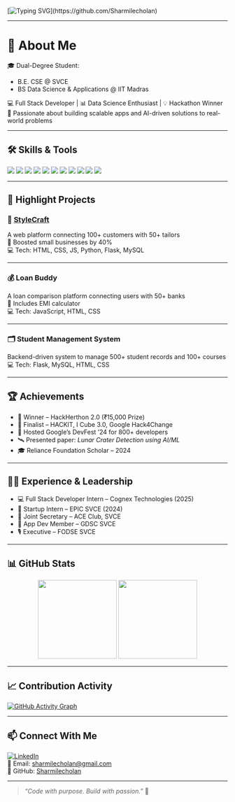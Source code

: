 <!-- Typing animation header -->
[![Typing SVG](https://readme-typing-svg.herokuapp.com?font=Fira+Code&pause=1000&color=F76B9A&width=600&lines=Hi+I'm+S.+Sharmile+%F0%9F%91%8B;Software+Developer+%7C+Data+Scientist+%7C+Hackathon+Winner;Building+real-world+solutions+with+tech!)](https://github.com/Sharmilecholan)

---

# 💫 About Me

🎓 Dual-Degree Student:  
- B.E. CSE @ SVCE  
- BS Data Science & Applications @ IIT Madras  

💻 Full Stack Developer | 📊 Data Science Enthusiast | 💡 Hackathon Winner  
🚀 Passionate about building scalable apps and AI-driven solutions to real-world problems

---

## 🛠️ Skills & Tools

<p align="left">
  <img src="https://img.shields.io/badge/Java-ED8B00?style=for-the-badge&logo=java&logoColor=white"/>
  <img src="https://img.shields.io/badge/Python-3776AB?style=for-the-badge&logo=python&logoColor=white"/>
  <img src="https://img.shields.io/badge/JavaScript-F7DF1E?style=for-the-badge&logo=javascript&logoColor=black"/>
  <img src="https://img.shields.io/badge/C++-00599C?style=for-the-badge&logo=c%2B%2B&logoColor=white"/>
  <img src="https://img.shields.io/badge/HTML-E34F26?style=for-the-badge&logo=html5&logoColor=white"/>
  <img src="https://img.shields.io/badge/CSS-1572B6?style=for-the-badge&logo=css3&logoColor=white"/>
  <img src="https://img.shields.io/badge/MySQL-00000F?style=for-the-badge&logo=mysql&logoColor=white"/>
  <img src="https://img.shields.io/badge/Flask-000000?style=for-the-badge&logo=flask&logoColor=white"/>
  <img src="https://img.shields.io/badge/FastAPI-009688?style=for-the-badge&logo=fastapi&logoColor=white"/>
  <img src="https://img.shields.io/badge/Git-F05032?style=for-the-badge&logo=git&logoColor=white"/>
  <img src="https://img.shields.io/badge/PowerBI-F2C811?style=for-the-badge&logo=powerbi&logoColor=black"/>
</p>

---

## 🚀 Highlight Projects

### 🎨 [StyleCraft](https://github.com/Sharmilecholan)
A web platform connecting 100+ customers with 50+ tailors  
🧵 Boosted small businesses by 40%  
💻 Tech: HTML, CSS, JS, Python, Flask, MySQL

---

### 💰 Loan Buddy  
A loan comparison platform connecting users with 50+ banks  
🧮 Includes EMI calculator  
💻 Tech: JavaScript, HTML, CSS

---

### 🗂️ Student Management System  
Backend-driven system to manage 500+ student records and 100+ courses  
💻 Tech: Flask, MySQL, HTML, CSS

---

## 🏆 Achievements

- 🥇 Winner – HackHerthon 2.0 (₹15,000 Prize)
- 🧪 Finalist – HACKIT, I Cube 3.0, Google Hack4Change
- 🎤 Hosted Google’s DevFest ’24 for 800+ developers
- 🛰️ Presented paper: *Lunar Crater Detection using AI/ML*
- 🎓 Reliance Foundation Scholar – 2024

---

## 🧑‍💼 Experience & Leadership

- 💻 Full Stack Developer Intern – Cognex Technologies (2025)
- 🚀 Startup Intern – EPIC SVCE (2024)
- 🤝 Joint Secretary – ACE Club, SVCE
- 📱 App Dev Member – GDSC SVCE
- 🎙️ Executive – FODSE SVCE

---

## 📊 GitHub Stats

<p align="center">
  <img src="https://github-readme-stats.vercel.app/api?username=Sharmilecholan&show_icons=true&theme=radical" height="180"/>
  <img src="https://github-readme-stats.vercel.app/api/top-langs/?username=Sharmilecholan&layout=compact&theme=radical" height="180"/>
</p>

---

## 📈 Contribution Activity

[![GitHub Activity Graph](https://github-readme-activity-graph.cyclic.app/graph?username=Sharmilecholan&bg_color=0d1117&color=ffffff&line=5bcdec&point=f7a5ff&area=true&hide_border=true)](https://github.com/Sharmilecholan)

---

## 📫 Connect With Me

[![LinkedIn](https://img.shields.io/badge/-LinkedIn-blue?style=for-the-badge&logo=linkedin&logoColor=white)](https://linkedin.com/in/s-sharmile)  
📧 Email: sharmilecholan@gmail.com  
📍 GitHub: [Sharmilecholan](https://github.com/Sharmilecholan)

---


> *“Code with purpose. Build with passion.”* 💙
